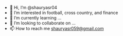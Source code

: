 - 👋 Hi, I’m @shauryasr04
- 👀 I’m interested in football, cross country, and finance
- 🌱 I’m currently learning ...
- 💞️ I’m looking to collaborate on ...
- 📫 How to reach me shauryasr059@gmail.com

<!---
shauryasr04/shauryasr04 is a ✨ special ✨ repository because its `README.md` (this file) appears on your GitHub profile.
You can click the Preview link to take a look at your changes.
--->
